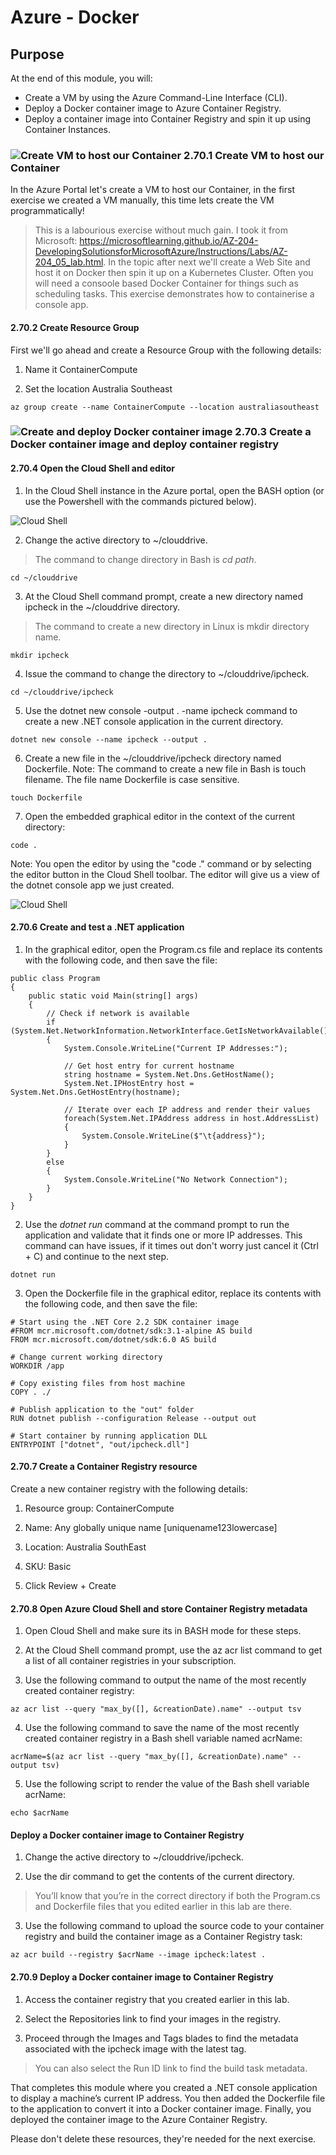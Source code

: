 # Azure - Docker

## Purpose
At the end of this module, you will:
* Create a VM by using the Azure Command-Line Interface (CLI).
* Deploy a Docker container image to Azure Container Registry.
* Deploy a container image into Container Registry and spin it up using Container Instances.

### ![Create VM to host our Container][activity] 2.70.1 Create VM to host our Container

In the Azure Portal let's create a VM to host our Container, in the first exercise we created a VM manually, this time lets create the VM programmatically! 

> This is a labourious exercise without much gain. I took it from Microsoft: https://microsoftlearning.github.io/AZ-204-DevelopingSolutionsforMicrosoftAzure/Instructions/Labs/AZ-204_05_lab.html. In the topic after next we'll create a Web Site and host it on Docker then spin it up on a Kubernetes Cluster. Often you will need a consoole based Docker Container for things such as scheduling tasks. This exercise demonstrates how to containerise a console app.

#### 2.70.2 Create Resource Group

First we'll go ahead and create a Resource Group with the following details:

1.	Name it ContainerCompute

1.	Set the location Australia Southeast

```
az group create --name ContainerCompute --location australiasoutheast
```


### ![Create and deploy Docker container image][activity] 2.70.3 Create a Docker container image and deploy container registry

#### 2.70.4 Open the Cloud Shell and editor


1.	In the Cloud Shell instance in the Azure portal, open the BASH option (or use the Powershell with the commands pictured below).

![Cloud Shell](../images/cloud-shell-bash.png)

2.	Change the active directory to ~/clouddrive.

> The command to change directory in Bash is *cd path*.

```
cd ~/clouddrive
```

3.	At the Cloud Shell command prompt, create a new directory named ipcheck in the ~/clouddrive directory.

> The command to create a new directory in Linux is mkdir directory name.

```
mkdir ipcheck
```

4.	Issue the command to change the directory to ~/clouddrive/ipcheck.

```
cd ~/clouddrive/ipcheck
```

5.	Use the dotnet new console -output . -name ipcheck command to create a new .NET console application in the current directory.

```  
dotnet new console --name ipcheck --output .
```

6.	Create a new file in the ~/clouddrive/ipcheck directory named Dockerfile.
Note: The command to create a new file in Bash is touch filename. The file name Dockerfile is case sensitive.

```
touch Dockerfile
```

7.	Open the embedded graphical editor in the context of the current directory:

```
code .
```

Note: You open the editor by using the "code ." command or by selecting the editor button in the Cloud Shell toolbar. The editor will give us a view of the dotnet console app we just created.

![Cloud Shell](../images/GraphicCloudShell.png)

#### 2.70.6 Create and test a .NET application

1.	In the graphical editor, open the Program.cs file and replace its contents with the following code, and then save the file: 

```
public class Program
{
    public static void Main(string[] args)
    {        
        // Check if network is available
        if (System.Net.NetworkInformation.NetworkInterface.GetIsNetworkAvailable())
        {
            System.Console.WriteLine("Current IP Addresses:");

            // Get host entry for current hostname
            string hostname = System.Net.Dns.GetHostName();
            System.Net.IPHostEntry host = System.Net.Dns.GetHostEntry(hostname);
                
            // Iterate over each IP address and render their values
            foreach(System.Net.IPAddress address in host.AddressList)
            {
                System.Console.WriteLine($"\t{address}");
            }
        }
        else
        {
            System.Console.WriteLine("No Network Connection");
        }
    }
}
```

2. Use the *dotnet run* command at the command prompt to run the application and validate that it finds one or more IP addresses. This command can have issues, if it times out don't worry just cancel it (Ctrl + C) and continue to the next step.

```
dotnet run
```

3. Open the Dockerfile file in the graphical editor, replace its contents with the following code, and then save the file: 

```
# Start using the .NET Core 2.2 SDK container image
#FROM mcr.microsoft.com/dotnet/sdk:3.1-alpine AS build
FROM mcr.microsoft.com/dotnet/sdk:6.0 AS build

# Change current working directory
WORKDIR /app

# Copy existing files from host machine
COPY . ./

# Publish application to the "out" folder
RUN dotnet publish --configuration Release --output out

# Start container by running application DLL
ENTRYPOINT ["dotnet", "out/ipcheck.dll"]
```

#### 2.70.7 Create a Container Registry resource

Create a new container registry with the following details:
1. Resource group: ContainerCompute

1. Name: Any globally unique name [uniquename123lowercase]

1. Location: Australia SouthEast

1. SKU: Basic

1. Click Review + Create

#### 2.70.8 Open Azure Cloud Shell and store Container Registry metadata

1.	Open Cloud Shell and make sure its in BASH mode for these steps.

1.	At the Cloud Shell command prompt, use the az acr list command to get a list of all container registries in your subscription.

1.	Use the following command to output the name of the most recently created container registry: 

```
az acr list --query "max_by([], &creationDate).name" --output tsv
```

4.	Use the following command to save the name of the most recently created container registry in a Bash shell variable named acrName: 
```
acrName=$(az acr list --query "max_by([], &creationDate).name" --output tsv)
```

5.	Use the following script to render the value of the Bash shell variable acrName: 
```
echo $acrName
```

#### Deploy a Docker container image to Container Registry

1. Change the active directory to ~/clouddrive/ipcheck.

2. Use the dir command to get the contents of the current directory.

> You’ll know that you’re in the correct directory if both the Program.cs and Dockerfile files that you edited earlier in this lab are there.

3. Use the following command to upload the source code to your container registry and build the container image as a Container Registry task:

```
az acr build --registry $acrName --image ipcheck:latest .
```

#### 2.70.9 Deploy a Docker container image to Container Registry

1. Access the container registry that you created earlier in this lab.

1. Select the Repositories link to find your images in the registry.

1. Proceed through the Images and Tags blades to find the metadata associated with the ipcheck image with the latest tag.

> You can also select the Run ID link to find the build task metadata.

That completes this module where you created a .NET console application to display a machine’s current IP address. You then added the Dockerfile file to the application to convert it into a Docker container image. Finally, you deployed the container image to the Azure Container Registry.

Please don't delete these resources, they're needed for the next exercise.


[activity]: ../icons/activity.png "Workshop Activity!"
[discussion]: ../icons/discussion.png "Team Discussion!"
[reading]: ../icons/reading.png "Further Reading!"
